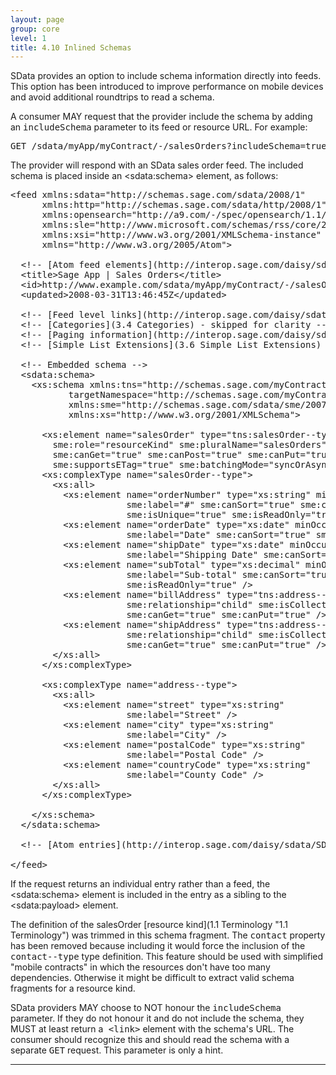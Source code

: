 ```yaml
---
layout: page
group: core
level: 1
title: 4.10 Inlined Schemas
---
```


SData provides an option to include schema information directly into feeds.
This option has been introduced to improve performance on mobile devices and
avoid additional roundtrips to read a schema.

A consumer MAY request that the provider include the schema by adding
an&nbsp;<tt>includeSchema</tt> parameter to its feed or resource URL. For example:

<pre>GET /sdata/myApp/myContract/-/salesOrders?includeSchema=true</pre>

The provider will respond with an SData sales order feed. The included schema
is&nbsp;placed inside an &lt;sdata:schema&gt; element, as follows:

<pre>&lt;feed xmlns:sdata="http://schemas.sage.com/sdata/2008/1" 
      xmlns:http="http://schemas.sage.com/sdata/http/2008/1" 
&nbsp;&nbsp;&nbsp;&nbsp;&nbsp; xmlns:opensearch="http://a9.com/-/spec/opensearch/1.1/"
      xmlns:sle="http://www.microsoft.com/schemas/rss/core/2005" 
      xmlns:xsi="http://www.w3.org/2001/XMLSchema-instance"
&nbsp;&nbsp;&nbsp;&nbsp;&nbsp; xmlns="http://www.w3.org/2005/Atom"&gt;

  &lt;!-- [Atom feed elements](http://interop.sage.com/daisy/sdata/SDataProtocolDescription/AnatomyOfAnSDataFeed/FeedElements.html) --&gt;
&nbsp; &lt;title&gt;Sage App | Sales Orders&lt;/title&gt;
&nbsp; &lt;id&gt;http://www.example.com/sdata/myApp/myContract/-/salesOrders&lt;/id&gt;
&nbsp; &lt;updated&gt;2008-03-31T13:46:45Z&lt;/updated&gt;

  &lt;!-- [Feed level links](http://interop.sage.com/daisy/sdata/SDataProtocolDescription/AnatomyOfAnSDataFeed/FeedLevelLinks.html)  - skipped for clarity --&gt; 
  &lt;!-- [Categories](3.4 Categories) - skipped for clarity --&gt;
  &lt;!-- [Paging information](http://interop.sage.com/daisy/sdata/SDataProtocolDescription/AnatomyOfAnSDataFeed/PagingInformation.html) - skipped for clarity--&gt;
  &lt;!-- [Simple List Extensions](3.6 Simple List Extensions) - skipped for clarity--&gt;

  &lt;!-- Embedded schema --&gt;
  &lt;sdata:schema&gt; 
    &lt;xs:schema xmlns:tns="http://schemas.sage.com/myContract" 
           targetNamespace="http://schemas.sage.com/myContract" 
           xmlns:sme="http://schemas.sage.com/sdata/sme/2007" 
           xmlns:xs="http://www.w3.org/2001/XMLSchema"&gt;

      &lt;xs:element name="salesOrder" type="tns:salesOrder--type" 
        sme:role="resourceKind" sme:pluralName="salesOrders" sme:label="Sales Order"
        sme:canGet="true" sme:canPost="true" sme:canPut="true" sme:canDelete="true"
        sme:supportsETag="true" sme:batchingMode="syncOrAsync" /&gt;
&nbsp;     &lt;xs:complexType name="salesOrder--type"&gt;
&nbsp;&nbsp;&nbsp;     &lt;xs:all&gt;
          &lt;xs:element name="orderNumber" type="xs:string" minOccurs="0"
                      sme:label="#" sme:canSort="true" sme:canFilter="true" sme:precedence="1" 
                      sme:isUnique="true" sme:isReadOnly="true"/&gt;
&nbsp;&nbsp;&nbsp;    &nbsp;&nbsp; &lt;xs:element name="orderDate" type="xs:date" minOccurs="0"
                      sme:label="Date" sme:canSort="true" sme:canFilter="true" sme:precedence="2" /&gt;
&nbsp;&nbsp;&nbsp;&nbsp;&nbsp;     &lt;xs:element name="shipDate" type="xs:date" minOccurs="0" nillable="true"
                      sme:label="Shipping Date" sme:canSort="true" sme:canFilter="true" sme:precedence="3" /&gt;
&nbsp;&nbsp;&nbsp;&nbsp;&nbsp;     &lt;xs:element name="subTotal" type="xs:decimal" minOccurs="0"
                      sme:label="Sub-total" sme:canSort="true" sme:canFilter="true" sme:precedence="2" 
                      sme:isReadOnly="true" /&gt;
&nbsp;&nbsp;&nbsp;&nbsp;&nbsp;     &lt;xs:element name="billAddress" type="tns:address--type" minOccurs="0"
                      sme:relationship="child" sme:isCollection="false" sme:label="Billing Address" 
                      sme:canGet="true" sme:canPut="true" /&gt;
&nbsp;&nbsp;&nbsp;&nbsp;&nbsp;     &lt;xs:element name="shipAddress" type="tns:address--type" minOccurs="0"
                      sme:relationship="child" sme:isCollection="false" sme:label="Shipping Address" 
                      sme:canGet="true" sme:canPut="true" /&gt;
&nbsp;&nbsp;&nbsp;     &lt;/xs:all&gt;
&nbsp;     &lt;/xs:complexType&gt;

      &lt;xs:complexType name="address--type"&gt;
&nbsp;&nbsp;&nbsp;     &lt;xs:all&gt;
&nbsp;&nbsp;&nbsp;&nbsp;&nbsp;     &lt;xs:element name="street" type="xs:string" 
                      sme:label="Street" /&gt; 
&nbsp;&nbsp;&nbsp;&nbsp;&nbsp;     &lt;xs:element name="city" type="xs:string" 
                      sme:label="City" /&gt;
&nbsp;&nbsp;&nbsp;&nbsp;&nbsp;     &lt;xs:element name="postalCode" type="xs:string" 
                      sme:label="Postal Code" /&gt;
&nbsp;&nbsp;&nbsp;&nbsp;&nbsp;     &lt;xs:element name="countryCode" type="xs:string" 
                      sme:label="County Code" /&gt;
&nbsp;&nbsp;&nbsp;     &lt;/xs:all&gt;
&nbsp;     &lt;/xs:complexType&gt;

    &lt;/xs:schema&gt;
  &lt;/sdata:schema&gt;

  &lt;!-- [Atom entries](http://interop.sage.com/daisy/sdata/SDataProtocolDescription/AnatomyOfAnSDataFeed/TypicalFeedEntry.html) - skipped for clarity --&gt;

&lt;/feed&gt;</pre>

If the request returns an individual entry rather than a feed,
the &lt;sdata:schema&gt; element is included in the entry as a sibling to the
&lt;sdata:payload&gt; element.

The definition of the salesOrder
[resource kind](1.1 Terminology "1.1 Terminology") was&nbsp;trimmed in this schema fragment.
The <tt>contact</tt> property has been removed because including it would force
the inclusion of the <tt>contact--type</tt> type definition. This feature should
be used with simplified "mobile contracts" in which the resources&nbsp;don't have too
many dependencies. Otherwise it might be difficult to extract valid schema
fragments for a resource kind.

SData providers MAY choose to NOT honour the
<tt>includeSchema</tt> parameter. If they do not honour it and do not include
the schema, they MUST at least return a<tt> &lt;link&gt;</tt> element with the
schema's URL. The consumer should recognize this and should read the schema with
a separate <tt>GET</tt> request.&nbsp;This parameter is only a hint.

* * *